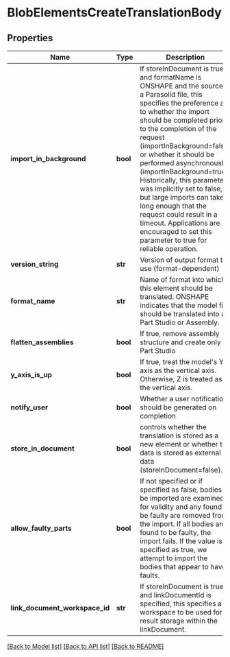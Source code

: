 # BlobElementsCreateTranslationBody

## Properties
Name | Type | Description | Notes
------------ | ------------- | ------------- | -------------
**import_in_background** | **bool** | If storeInDocument is true and formatName is ONSHAPE and        the source is a Parasolid file, this specifies the preference as to whether the import should be completed        prior to the completion of the request (importInBackground&#x3D;false) or whether it should be performed        asynchronously (importInBackground&#x3D;true). Historically, this parameter was implicitly set to false, but large        imports can take long enough that the request could result in a timeout. Applications are encouraged to set        this parameter to true for reliable operation. | [optional] 
**version_string** | **str** | Version of output format to use (format-dependent) | [optional] 
**format_name** | **str** | Name of format into which this element should be translated. ONSHAPE        indicates that the model file should be translated into a Part Studio or Assembly. | [optional] 
**flatten_assemblies** | **bool** | If true, remove assembly structure and create only a        Part Studio | [optional] 
**y_axis_is_up** | **bool** | If true, treat the model&#39;s Y axis as the vertical axis.  Otherwise,        Z is treated as the vertical axis. | [optional] 
**notify_user** | **bool** | Whether a user notification should be generated on completion | [optional] 
**store_in_document** | **bool** | controls whether the translation is stored as a new element or        whether the data is stored as external data (storeInDocument&#x3D;false). | [optional] 
**allow_faulty_parts** | **bool** | If not specified or if specified as false, bodies to be imported        are examined for validity and any found to be faulty are removed from the import. If all bodies are found to        be faulty, the import fails. If the value is specified as true, we attempt to import the bodies that appear to        have faults. | [optional] 
**link_document_workspace_id** | **str** | If storeInDocument is true and linkDocumentId is specified, this        specifies a workspace to be used for result storage within the linkDocument. | [optional] 

[[Back to Model list]](../README.md#documentation-for-models) [[Back to API list]](../README.md#documentation-for-api-endpoints) [[Back to README]](../README.md)


